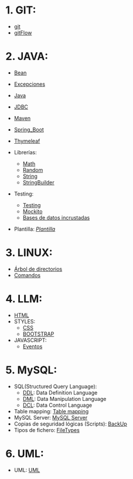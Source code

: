  # 1. GIT:
- [git](./GIT/git.md)
- [gitFlow](./GIT/gitFlow.md)

# 2. JAVA:
- [Bean](./JAVA/Bean.md)
- [Excepciones](./JAVA/Excepciones.md)
- [Java](./JAVA/Java.md)
- [JDBC](./JAVA/JDBC.md)
- [Maven](./JAVA/Maven.md)
- [Spring_Boot](./JAVA/Spring_Boot.md)
- [Thymeleaf](./JAVA/Thymeleaf.md)
- Librerías:
  - [Math](./JAVA/Math.md)
  - [Random](./JAVA/Random.md)
  - [String](./JAVA/String.md)
  - [StringBuilder](./JAVA/StringBuilder.md)
- Testing:
  - [Testing](./JAVA/testing/test.md)
  - [Mockito](./JAVA/testing/mockito.md)
  - [Bases de datos incrustadas](./JAVA/testing/embeddedDB.md)

- Plantilla: *[Plantilla](./JAVA/plantilla)*

# 3. LINUX:
- [Árbol de directorios](./LINUX/arbol_directorios.jpg)
- [Comandos](./LINUX/Comandos_linux.md)

# 4. LLM:
- [HTML](./LLM/HTML/html.md)
- STYLES: 
  - [CSS](./LLM/STYLES/CSS/css.md)
  - [BOOTSTRAP](./LLM/STYLES/BOOTSTRAP/bootstrap.md)
- JAVASCRIPT: 
    - [Eventos](./LLM/JS/Eventos.md)

# 5. MySQL:
- SQL(Structured Query Language):
  - [DDL](./MySQL/DDL.md): Data Definition Language
  - [DML](./MySQL/DML.md): Data Manipulation Language
  - [DCL](./MySQL/DCL.md): Data Control Language
- Table mapping: [Table mapping](./MySQL/table_mapping/table_mapping.md)
- MySQL Server: [MySQL Server](./MySQL/MySQL_server.md)
- Copias de seguridad lógicas (Scripts): [BackUp](./MySQL/BackUp.md)
- Tipos de fichero: [FileTypes](./MySQL/fileTypes.pdf)

# 6. UML:
- UML: [UML](./UML/uml.md)